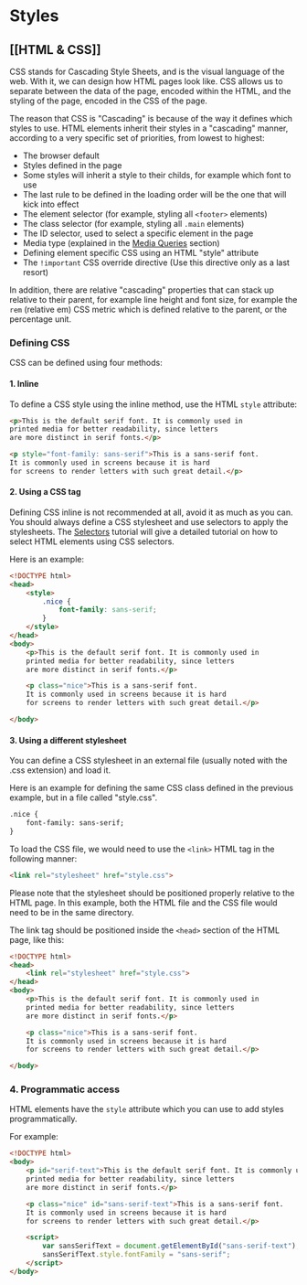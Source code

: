 # Styles
[[HTML & CSS]]
---

CSS stands for Cascading Style Sheets, and is the visual language of the web. With it, we can design how HTML pages look like. CSS allows us to separate between the data of the page, encoded within the HTML, and the styling of the page, encoded in the CSS of the page.

The reason that CSS is "Cascading" is because of the way it defines which styles to use. HTML elements inherit their styles in a "cascading" manner, according to a very specific set of priorities, from lowest to highest:

-   The browser default
-   Styles defined in the page
-   Some styles will inherit a style to their childs, for example which font to use
-   The last rule to be defined in the loading order will be the one that will kick into effect
-   The element selector (for example, styling all `<footer>` elements)
-   The class selector (for example, styling all `.main` elements)
-   The ID selector, used to select a specific element in the page
-   Media type (explained in the [Media Queries](https://www.learn-html.org/en/Media_Queries) section)
-   Defining element specific CSS using an HTML "style" attribute
-   The `!important` CSS override directive (Use this directive only as a last resort)

In addition, there are relative "cascading" properties that can stack up relative to their parent, for example line height and font size, for example the `rem` (relative em) CSS metric which is defined relative to the parent, or the percentage unit.

### Defining CSS

CSS can be defined using four methods:

#### 1. Inline

To define a CSS style using the inline method, use the HTML `style` attribute:

```html
<p>This is the default serif font. It is commonly used in 
printed media for better readability, since letters
are more distinct in serif fonts.</p>

<p style="font-family: sans-serif">This is a sans-serif font. 
It is commonly used in screens because it is hard
for screens to render letters with such great detail.</p>
```

#### 2. Using a CSS tag

Defining CSS inline is not recommended at all, avoid it as much as you can. You should always define a CSS stylesheet and use selectors to apply the stylesheets. The [Selectors](https://www.learn-html.org/en/Selectors) tutorial will give a detailed tutorial on how to select HTML elements using CSS selectors.

Here is an example:

```html
<!DOCTYPE html>
<head>
    <style>
        .nice {
            font-family: sans-serif;
        }
    </style>
</head>
<body>
    <p>This is the default serif font. It is commonly used in 
    printed media for better readability, since letters
    are more distinct in serif fonts.</p>

    <p class="nice">This is a sans-serif font. 
    It is commonly used in screens because it is hard
    for screens to render letters with such great detail.</p>

</body>
```

#### 3. Using a different stylesheet

You can define a CSS stylesheet in an external file (usually noted with the .css extension) and load it.

Here is an example for defining the same CSS class defined in the previous example, but in a file called "style.css".

```html
.nice {
    font-family: sans-serif;
}
```

To load the CSS file, we would need to use the `<link>` HTML tag in the following manner:

```html
<link rel="stylesheet" href="style.css">
```

Please note that the stylesheet should be positioned properly relative to the HTML page. In this example, both the HTML file and the CSS file would need to be in the same directory.

The link tag should be positioned inside the `<head>` section of the HTML page, like this:

```html
<!DOCTYPE html>
<head>
    <link rel="stylesheet" href="style.css">    
</head>
<body>
    <p>This is the default serif font. It is commonly used in 
    printed media for better readability, since letters
    are more distinct in serif fonts.</p>

    <p class="nice">This is a sans-serif font. 
    It is commonly used in screens because it is hard
    for screens to render letters with such great detail.</p>

</body>
```

### 4. Programmatic access

HTML elements have the `style` attribute which you can use to add styles programmatically.

For example:

```html
<!DOCTYPE html>
<body>
    <p id="serif-text">This is the default serif font. It is commonly used in 
    printed media for better readability, since letters
    are more distinct in serif fonts.</p>

    <p class="nice" id="sans-serif-text">This is a sans-serif font. 
    It is commonly used in screens because it is hard
    for screens to render letters with such great detail.</p>

    <script>
        var sansSerifText = document.getElementById("sans-serif-text");
        sansSerifText.style.fontFamily = "sans-serif";
    </script>
</body>
```